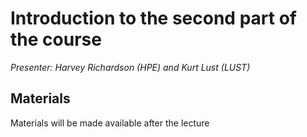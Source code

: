 # Introduction to the second part of the course

*Presenter: Harvey Richardson (HPE) and Kurt Lust (LUST)*

## Materials

Materials will be made available after the lecture

<!--
<video src="https://462000265.lumidata.eu/2p3day-20250303/recordings/I101-Introduction.mp4" controls="controls"></video>
-->
<!--
-   A video recording will follow.

-   [Slides](https://462000265.lumidata.eu/2p3day-20250303/files/LUMI-2p3day-20250303-I101-IntroductionCourse.pdf)
-->
